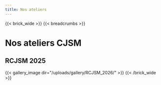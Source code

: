 ```yaml
---
title: Nos ateliers
---
```


{{< brick_wide >}}
{{< breadcrumbs >}}


# Nos ateliers CJSM

## RCJSM 2025

{{< gallery_image dir="/uploads/gallery/RCJSM_2026/" >}}
{{< /brick_wide >}}